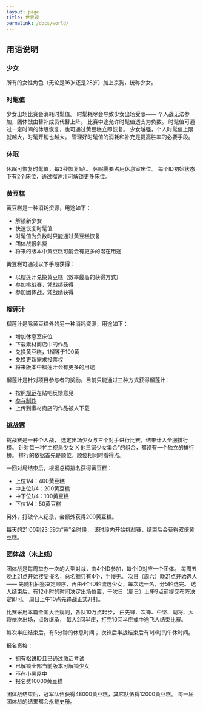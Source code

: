```yaml
---
layout: page
title: 世界观
permalink: /docs/world/
---
```


## 用语说明

### 少女

所有的女性角色（无论是16岁还是28岁）加上京狗，统称少女。

### 时髦值

少女出场比赛会消耗时髦值。
时髦耗尽会导致少女出场受限——
个人战无法参加，团体战由替补成员代替上阵。
比赛中途允许时髦值透支为负数。
时髦值可通过一定时间的休眠恢复，也可通过黄豆糕立即恢复。
少女越强，个人时髦值上限就越大，时髦开销也越大。
管理好时髦值的消耗和补充是提高胜率的必要手段。

### 休眠

休眠可恢复时髦值，每3秒恢复1点。
休眠需要占用休息室床位。
每个ID初始状态下有2个床位，通过榴莲汁可解锁更多床位。

### 黄豆糕

黄豆糕是一种消耗资源，用途如下：
- 解锁新少女
- 快速恢复时髦值
- 时髦值为负数时只能通过黄豆糕恢复
- 团体战报名费
- 将来的版本中黄豆糕可能会有更多的潜在用途

黄豆糕可通过以下手段获得：
- 以榴莲汁兑换黄豆糕（效率最高的获得方式）
- 参加挑战赛，凭战绩获得
- 参加团体战，凭战绩获得

### 榴莲汁

榴莲汁是除黄豆糕外的另一种消耗资源，用途如下：
- 增加休息室床位
- 下载素材商店中的作品
- 兑换黄豆糕，1榴等于100黄
- 兑换更新需求投票权
- 将来版本中榴莲汁会有更多的用途

榴莲汁是针对项目参与者的奖励。目前只能通过三种方式获得榴莲汁：
- 按照[规范](/feedback/)在贴吧反馈意见
- [参与制作](/contribute/)
- 上传到素材商店的作品被人下载

### 挑战赛

挑战赛是一种个人战，
选定出场少女与三个对手进行比赛，结果计入全服排行榜。
针对每一种“主视角少女 X 他三家少女集合”的组合，都设有一个独立的排行榜。
排行的依据首先是顺位，顺位相同时看得点。

一回对局结束后，根据总榜排名获得黄豆糕：
- 上位1/4：400黄豆糕
- 中上位1/4：200黄豆糕
- 中下位1/4：100黄豆糕
- 下位1/4：50黄豆糕

另外，打破个人纪录，会额外获得200黄豆糕。

每天的21:00到23:59为“黄”金时段，
该时段内开始挑战赛，结束后会获得双倍黄豆糕。

### 团体战（未上线）

团体战是每周举办一次的大型对战，由4个ID参加，每个ID对应一个团体。
每周五晚上21点开始接受报名，总名额只有4个，手慢无。
次日（周六）晚21点开始选人——
先随机抽签决定顺序，再由4个ID轮流选少女，每次选一名，分5轮选完。
选人结束后，有12小时的时间决定出场位置，于次日（周日）上午9点前提交布阵决定即可。
周日上午10点先锋战正式开打。

比赛采用本篇全国大会规则，各队10万点起步，
由先锋、次锋、中坚、副将、大将依次出场，点数继承，
每人2回半庄，打完10回半庄或中途飞人结束比赛。

每次半庄结束后，有5分钟的休息时间；
次锋后半战结束后有1小时的午休时间。

报名资格：
- 拥有松饼ID且已通过激活考试
- 已解锁全部当前版本可解锁少女
- 不在小黑屋中
- 报名费10000黄豆糕


团体战结束后，冠军队伍获得48000黄豆糕，其它队伍得12000黄豆糕。
每一届团体战的结果都会永载史册。



